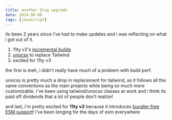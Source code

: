 ```yaml
---
title: another blog upgrade
date: 2024-06-08
tags: [javascript]
---
```


its been 2 years since i've had to make updates and i was reflecting on what i got out of it.

<!-- excerpt-end -->

1. 11ty v2's [incremental builds](https://www.11ty.dev/docs/usage/incremental/)
2. [unocss](https://unocss.dev/) to replace Tailwind
3. excited for 11ty v3

the first is meh, i didn't really have much of a problem with build perf. 

unocss is pretty much a drop in replacement for tailwind, as it follows all the same conventions as the main projects while being so much more customizable. i've been using tailwind/unocss classes at work and i think its paid off dividends that a lot of people don't realize!

and last, i'm pretty excited for **11ty v3** because it introduces [bundler-free ESM support](https://www.11ty.dev/blog/canary-eleventy-v3/)! i've been longing for the days of esm everywhere
